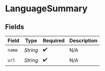 # LanguageSummary


## Fields

| Field              | Type               | Required           | Description        |
| ------------------ | ------------------ | ------------------ | ------------------ |
| `name`             | *String*           | :heavy_check_mark: | N/A                |
| `url`              | *String*           | :heavy_check_mark: | N/A                |